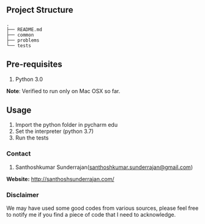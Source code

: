 
Project Structure
------------
~~~
.
├── README.md
├── common
├── problems
└── tests

~~~

Pre-requisites
------------
1. Python 3.0

**Note**: Verified to run only on Mac OSX so far.

Usage
------------
1. Import the python folder in pycharm edu
2. Set the interpreter (python 3.7)
3. Run the tests

### Contact ###
1. Santhoshkumar Sunderrajan(santhoshkumar.sunderrajan@gmail.com)

**Website:** <http://santhoshsunderrajan.com/>

### Disclaimer ###
We may have used some good codes from various sources, please feel free to notify me if you find a piece of code that I need to acknowledge.

